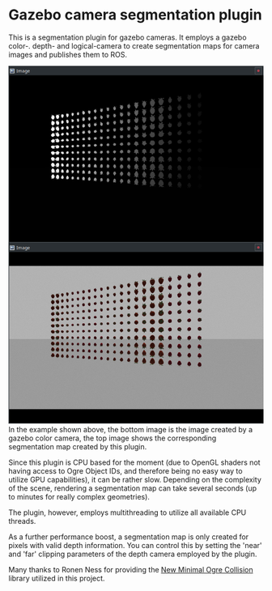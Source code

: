 # Gazebo camera segmentation plugin

This is a segmentation plugin for gazebo cameras.
It employs a gazebo color-. depth- and logical-camera to create segmentation maps for camera images and publishes them to ROS.

![Example segmentation map](docs/segmap_example.png)
In the example shown above, the bottom image is the image created by a gazebo color camera, the top image shows the corresponding segmentation map created by this plugin.

Since this plugin is CPU based for the moment (due to OpenGL shaders not having access to Ogre Object IDs, and therefore being no easy way to utilize GPU capabilities), it can be rather slow. Depending on the complexity of the scene, rendering a segmentation map can take several seconds (up to minutes for really complex geometries).

The plugin, however, employs multithreading to utilize all available CPU threads.

As a further performance boost, a segmentation map is only created for pixels with valid depth information. You can control this by setting the 'near' and 'far' clipping parameters of the depth camera employed by the plugin.

Many thanks to Ronen Ness for providing the [New Minimal Ogre Collision](http://wiki.ogre3d.org/New+Minimal+Ogre+Collision) library utilized in this project.
